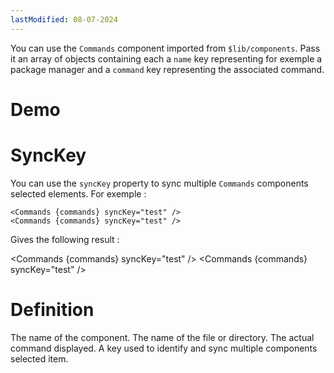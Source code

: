```yaml
---
lastModified: 08-07-2024
---
```


<script>
  import { Commands, Definition, Demo } from "$lib/components";

  let commands = [{name:'npm', command:"npm install angus"}, {name:'pnpm', command:"pnpm install angus"}, {name:'bun', command:"bun add angus && bun add angus && bun add angus && bun add angus"}]
</script>

You can use the `Commands` component imported from `$lib/components`. Pass it an array of objects containing each a `name` key representing for exemple a package manager and a `command` key representing the associated command.

# Demo

<Demo name="tezt" container={false} />

# SyncKey

You can use the `syncKey` property to sync multiple `Commands` components selected elements. For exemple :

```svelte
<Commands {commands} syncKey="test" />
<Commands {commands} syncKey="test" />
```

Gives the following result :


<Commands {commands} syncKey="test" />
<Commands {commands} syncKey="test" />


# Definition

<Definition name="Commands" description="The commands component.">
  <Definition.Prop type="array" path="commands" required>The name of the component.</Definition.Prop>
  <Definition.Prop type="string" path="commands.name" required>The name of the file or directory.</Definition.Prop>
  <Definition.Prop type="string" path="commands.command" required>The actual command displayed.</Definition.Prop>
  <Definition.Prop type="string" path="syncKey">A key used to identify and sync multiple components selected item.</Definition.Prop>
</Definition>
